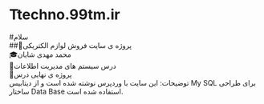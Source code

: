 # Ttechno.99tm.ir
#سلام			    
##🔰پروژه ی سایت فروش لوازم الکتریکی       
🎓محمد مهدی شایان        
📖درس سیستم های مدیریت اطلاعات         
🔧پروژه ی نهایی درس        
توضیحات: این سایت با وردپرس نوشته شده است و از دیتابیس My SQL برای طراحی ساختار Data Base استفاده شده است.

